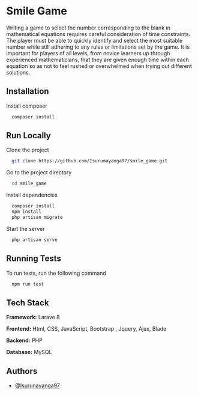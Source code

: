 
# Smile Game

Writing a game to select the number corresponding to the blank in mathematical equations requires careful consideration of time constraints. The player must be able to quickly identify and select the most suitable number while still adhering to any rules or limitations set by the game. It is important for players of all levels, from novice learners up through experienced mathematicians, that they are given enough time within each equation so as not to feel rushed or overwhelmed when trying out different solutions.

## Installation

Install composer

```bash
  composer install
```

## Run Locally

Clone the project

```bash
  git clone https://github.com/Isurumayanga97/smile_game.git
```

Go to the project directory

```bash
  cd smile_game
```

Install dependencies

```bash
  composer install
  npm install
  php artisan migrate
```

Start the server

```bash
  php artisan serve
```


## Running Tests

To run tests, run the following command

```bash
  npm run test
```

## Tech Stack

**Framework:** Larave 8

**Frontend:** Html, CSS, JavaScript, Bootstrap , Jquery, Ajax, Blade

**Backend:** PHP

**Database:** MySQL


## Authors

- [@Isurunayanga97](https://github.com/Isurumayanga97)

